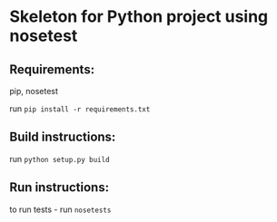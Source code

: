 Skeleton for Python project using nosetest
==============================================================================

Requirements: 
------------------------------------------------------------------------------
pip, nosetest

run `pip install -r requirements.txt`

Build instructions:
------------------------------------------------------------------------------
run `python setup.py build`

Run instructions:
------------------------------------------------------------------------------
to run tests - run `nosetests`
